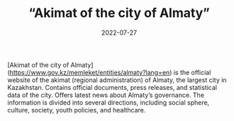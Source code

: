 ﻿---
countries: ["Kazakhstan"]
category: [“Government”]
tags: [“government”, “policy”, “documents”]
dates: []
data_type: [“policy”, “news”] 
title: [“Akimat of the city of Almaty”]
date: [2022-07-27]
language: [“Russian”, “Kazakh”, “English”]
description: [Akimat of the city of Almaty is the official website of the akimat (regional administration) of Almaty, the largest city in Kazakhstan.]
---

 [Akimat of the city of Almaty] (https://www.gov.kz/memleket/entities/almaty?lang=en) is the official website of the akimat (regional administration) of Almaty, the largest city in Kazakhstan. Contains official documents, press releases, and statistical data of the city. Offers latest news about Almaty’s governance. The information is divided into several directions, including social sphere, culture, society, youth policies, and healthcare. 
